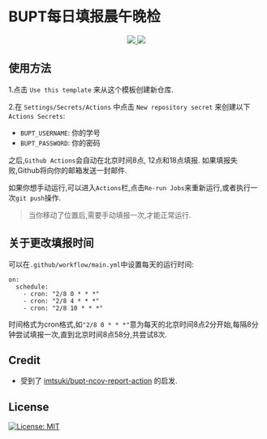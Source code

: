 # BUPT每日填报晨午晚检
<p align="center">
  <a href="https://www.python.org/">
    <img src="https://img.shields.io/github/pipenv/locked/python-version/Micuks/BUPT_ncov_daily_morning_afternoon_evening_report">
  </a>

  <a href="https://github.com/psf/requests">
  <img src="https://img.shields.io/github/pipenv/locked/dependency-version/Micuks/BUPT_ncov_daily_morning_afternoon_evening_report/requests">
  </a>
</p>


## 使用方法

1.点击 `Use this template` 来从这个模板创建新仓库.

2.在 `Settings/Secrets/Actions` 中点击 `New repository secret` 来创建以下`Actions Secrets`:

- `BUPT_USERNAME`: 你的学号
- `BUPT_PASSWORD`: 你的密码

之后,`Github Actions`会自动在北京时间8点, 12点和18点填报. 如果填报失败,Github将向你的邮箱发送一封邮件.

如果你想手动运行,可以进入`Actions`栏,点击`Re-run Jobs`来重新运行,或者执行一次`git push`操作.

> 当你移动了位置后,需要手动填报一次,才能正常运行.

## 关于更改填报时间

可以在`.github/workflow/main.yml`中设置每天的运行时间:

```
on:
  schedule:
    - cron: "2/8 0 * * *"
    - cron: "2/8 4 * * *"
    - cron: "2/8 10 * * *"
```
时间格式为cron格式,如`"2/8 0 * * *"`意为每天的北京时间8点2分开始,每隔8分钟尝试填报一次,直到北京时间8点58分,共尝试8次.

## Credit

- 受到了 [imtsuki/bupt-ncov-report-action](https://github.com/imtsuki/bupt-ncov-report-action) 的启发.

## License

[![License: MIT](https://img.shields.io/badge/License-MIT-yellow.svg)](https://opensource.org/licenses/MIT)

